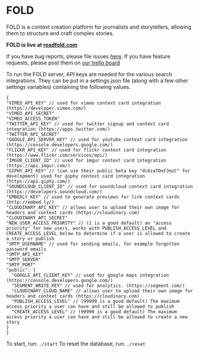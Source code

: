 FOLD
=============


FOLD is a context creation platform for journalists and storytellers, allowing them to structure and craft complex stories.

**FOLD is live at [readfold.com](https://readfold.com)**

If you have bug reports, please file issues [here](https://github.com/readFOLD/FOLD/issues).
If you have feature requests, please post them on [our trello board](https://trello.com/b/ImxWYbBy/fold-roadmap)

To run the FOLD server, API keys are needed for the various search integrations. They can be put in a settings.json file (along with a few other settings variables) containing the following values.
```
{
"VIMEO_API_KEY" // used for vimeo context card integration (https://developer.vimeo.com/)
"VIMEO_API_SECRET"
"VIMEO_ACCESS_TOKEN"
"TWITTER_API_KEY" // used for twitter signup and context card integration (https://apps.twitter.com/)
"TWITTER_API_SECRET"
"GOOGLE_API_SERVER_KEY" // used for youtube context card integration (https://console.developers.google.com/)
"FLICKR_API_KEY" // used for flickr context card integration (https://www.flickr.com/services/api/)
"IMGUR_CLIENT_ID" // used for imgur context card integration (https://api.imgur.com/)
"GIPHY_API_KEY" // (can use their public beta key "dc6zaTOxFJmzC" for development) used for giphy context card integration (https://api.giphy.com/)
"SOUNDCLOUD_CLIENT_ID" // used for soundcloud context card integration (https://developers.soundcloud.com/)
"EMBEDLY_KEY" // used to generate previews for link context cards (http://embed.ly/)
"CLOUDINARY_API_KEY" // allows user to upload their own image for headers and context cards (https://cloudinary.com)
"CLOUDINARY_API_SECRET"
"NEW_USER_ACCESS_PRIORITY" // (1 is a good default) an "access priority" for new users, works with PUBLISH_ACCESS_LEVEL and CREATE_ACCESS_LEVEL below to determine if a user is allowed to create a story or publish
"SMTP_USERNAME" // used for sending emails, for example forgotten password emails
"SMTP_API_KEY"
"SMTP_SERVER"
"SMTP_PORT"
"public": {
  "GOOGLE_API_CLIENT_KEY" // used for google maps integration (https://console.developers.google.com/)
  "SEGMENT_WRITE_KEY" // used for analytics. (https://segment.com/)
  "CLOUDINARY_CLOUD_NAME" // allows user to upload their own image for headers and context cards (https://cloudinary.com)
  "PUBLISH_ACCESS_LEVEL" // (99999 is a good default) The maximum access priority a user can have and still be allowed to publish
  "CREATE_ACCESS_LEVEL" // (99999 is a good default) The maximum access priority a user can have and still be allowed to create a new story
}
}
```

To start, run: `./start`
To reset the database, run: `./reset`
